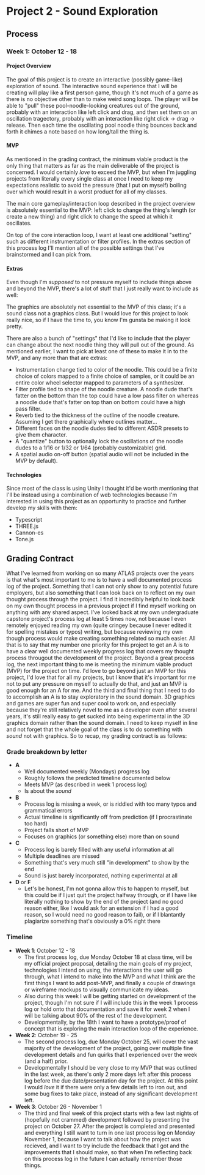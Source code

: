 # Project 2 - Sound Exploration
## Process
### Week 1: October 12 - 18
#### Project Overview
The goal of this project is to create an interactive (possibly game-like) exploration of sound. The interactive sound experience that I will be creating will play like a first person game, though it's not much of a game as there is no objective other than to make weird song loops. The player will be able to "pull" these pool-noodle-looking creatures out of the ground, probably with an interaction like left click and drag, and then set them on an oscillation tragectory, probably with an interaction like right click -> drag -> release. Then each time the oscillating pool noodle thing bounces back and forth it chimes a note based on how long/tall the thing is.
#### MVP
As mentioned in the grading contract, the minimum viable product is the only thing that matters as far as the main deliverable of the project is concerned. I would certainly *love* to exceed the MVP, but when I'm juggling projects from literally every single class at once I need to keep my expectations realistic to avoid the pressure (that I put on myself) boiling over which would result in a worst product for all of my classes.

The main core gameplay/interaction loop described in the project overview is absolutely essential to the MVP: left click to change the thing's length (or create a new thing) and right click to change the speed at which it oscillates.

On top of the core interaction loop, I want at least one additional "setting" such as different instrumentation or filter profiles. In the extras section of this process log I'll mention all of the possible settings that I've brainstormed and I can pick from.

#### Extras
Even though I'm *supposed* to not pressure myself to include things above and beyond the MVP, there's a lot of stuff that I just really want to include as well:

The graphics are absolutely not essential to the MVP of this class; it's a sound class not a graphics class. But I would love for this project to look really nice, so if I have the time to, you know I'm gunsta be making it look pretty.

There are also a bunch of "settings" that I'd like to include that the player can change about the next noodle thing they will pull out of the ground. As mentioned earlier, I want to pick at least one of these to make it in to the MVP, and any more than that are extras:

  * Instrumentation change tied to color of the noodle. This could be a finite choice of colors mapped to a finite choice of samples, or it could be an entire color wheel selector mapped to parameters of a synthesizer.
  * Filter profile tied to shape of the noodle creature. A noodle dude that's fatter on the bottom than the top could have a low pass filter on whereas a noodle dude that's fatter on top than on bottom could have a high pass filter.
  * Reverb tied to the thickness of the outline of the noodle creature. Assuming I get there graphically where outlines matter...
  * Different faces on the noodle dudes tied to different ASDR presets to give them character.
  * A "quantize" button to optionally lock the oscillations of the noodle dudes to a 1/16 or 1/32 or 1/64 (probably customizable) grid.
  * A spatial audio on-off button (spatial audio will not be included in the MVP by default).

#### Technologies
Since most of the class is using Unity I thought it'd be worth mentioning that I'll be instead using a combination of web technologies because I'm interested in using this project as an opportunity to practice and further develop my skills with them:

 * Typescript
 * THREE.js
 * Cannon-es
 * Tone.js

## Grading Contract
What I've learned from working on so many ATLAS projects over the years is that what's most important to me is to have a well documented process log of the project. Something that I can not only show to any potential future employers, but also something that I can look back on to reflect on my own thought process through the project. I find it incredibly helpful to look back on my own thought process in a previous project if I find myself working on anything with any shared aspect. I've  looked back at my own undergraduate capstone project's process log at least 5 times now, not because I even remotely enjoyed reading my own (quite cringey because I never edited it for spelling mistakes or typos) writing, but because reviewing my own though process would make creating something related so much easier. All that is to say that my number one priority for this project to get an A is to have a clear well documented weekly progress log that covers my thought process througout the development of the project. Beyond a great process log, the next important thing to me is meeting the minimum viable product (MVP) for the project on time. I'd love to go beyond just an MVP for this project, I'd love that for all my projects, but I know that it's important for me not to put any pressure on myself to actually do that, and just an MVP is good enough for an A for me. And the third and final thing that I need to do to accomplish an A is to stay exploratory in the sound domain. 3D graphics and games are super fun and super cool to work on, and especially because they're still relatively novel to me as a developer even after several years, it's still really easy to get sucked into being experimental in the 3D graphics domain rather than the sound domain. I need to keep myself in line and not forget that the whole goal of the class is to do something with *sound* not with graphics. So to recap, my grading contract is as follows:
### Grade breakdown by letter
- **A**
  - Well documented weekly (Mondays) progress log
  - Roughly follows the predicted timeline documented below
  - Meets MVP (as described in week 1 process log)
  - Is about the *sound*
- **B**
  - Process log is missing a week, or is riddled with too many typos and grammatical errors
  - Actual timeline is significantly off from prediction (if I procrastinate too hard)
  - Project falls short of MVP
  - Focuses on graphics (or something else) more than on sound
- **C**
  - Process log is barely filled with any useful information at all
  - Multiple deadlines are missed
  - Something that's very much still "in development" to show by the end
  - Sound is just barely incorporated, nothing experimental at all
- **D** or **F**
  - Let's be honest, I'm not gonna allow this to happen to myself, but this could be if I just quit the project halfway through, or if I have like literally nothing to show by the end of the project (and no good reason either, like I would ask for an extension if I had a good reason, so I would need no good reason to fail), or if I blantantly plagiarize something that's obviously a 0% right there
### Timeline
- **Week 1**: October 12 - 18
  - The first process log, due Monday October 18 at class time, will be my official project proposal, detailing the main goals of my project, technologies I intend on using, the interactions the user will go through, what I intend to make into the MVP and what I think are the first things I want to add post-MVP, and finally a couple of drawings or wireframe mockups to visually communicate my ideas.
  - Also during this week I will be getting started on development of the project, though I'm not sure if I will include this in the week 1 process log or hold onto that documentation and save it for week 2 when I will be talking about 90% of the rest of the development.
  - Developmentally, by the 18th I want to have a prototype/proof of concept that is exploring the main interaction loop of the experience.
- **Week 2**: October 19 - 25
  - The second process log, due Monday October 25, will cover the vast majority of the development of the project, going over multiple fine development details and fun quirks that I experienced over the week (and a half) prior.
  - Developmentally I should be very close to my MVP that was outlined in the last week, as there's only 2 more days left after this process log before the due date/presentation day for the project. At this point I would *love* it if there were only a few details left to iron out, and some bug fixes to take place, instead of any significant development left.
- **Week 3**: October 26 - November 1
  - The third and final week of this project starts with a few last nights of (hopefully not crammed) development followed by presenting the project on October 27. After the project is completed and presented and everything I still want to turn in one last process log on Monday November 1, because I want to talk about how the project was recieved, and I want to try include the feedback that I got and the improvements that I should make, so that when I'm reflecting back on this process log in the future I can actually remember those things.
